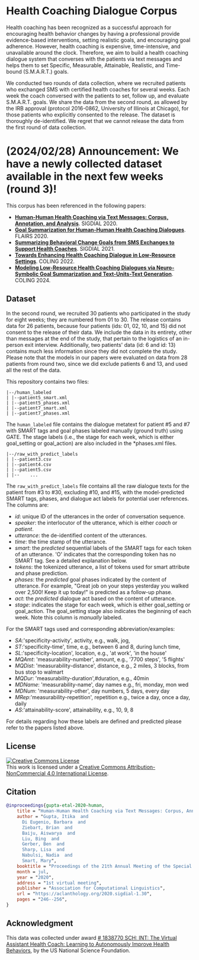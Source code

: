 # Health Coaching Dialogue Corpus

Health coaching has been recognized as a successful approach for encouraging health behavior changes by having a professional provide evidence-based interventions, setting realistic goals, and encouraging goal adherence. However, health coaching is expensive, time-intensive, and unavailable around the clock.  Therefore, we aim to build a health coaching dialogue system that converses with the patients via text messages and helps them to set Specific, Measurable, Attainable, Realistic, and Time-bound (S.M.A.R.T.) goals.

We conducted two rounds of data collection, where we recruited patients who  exchanged SMS  with certified health coaches for several weeks. Each week the coach conversed with the patients to set, follow up, and evaluate S.M.A.R.T. goals.  We share the data from the second round, as allowed by the IRB approval (protocol 2016-0862, University of Illinois at Chicago), for those  patients who explicitly  consented to the release. The dataset is thoroughly de-identified. We regret that we cannot release the data from the first round of data collection.

# (2024/02/28) Announcement: We have a newly collected dataset available in the next few weeks (round 3)!

This corpus has been referenced in the following papers:

*  **[Human-Human Health Coaching via Text Messages: Corpus, Annotation, and Analysis](https://aclanthology.org/2020.sigdial-1.30/ )**. SIGDIAL 2020.
*  **[Goal Summarization for Human-Human Health Coaching Dialogues](https://www.aaai.org/ocs/index.php/FLAIRS/FLAIRS20/paper/view/18455/17608)**. FLAIRS 2020.
*  **[Summarizing Behavioral Change Goals from SMS Exchanges to Support Health Coaches](https://aclanthology.org/2021.sigdial-1.31/)**. SIGDIAL 2021.
*  **[Towards Enhancing Health Coaching Dialogue in Low-Resource Settings](https://aclanthology.org/2022.coling-1.58/)**. COLING 2022.
*  **[Modeling Low-Resource Health Coaching Dialogues via Neuro-Symbolic Goal Summarization and Text-Units-Text Generation](https://lrec-coling-2024.org/accepted-papers/)**. COLING 2024.

## Dataset

In the second round, we recruited 30 patients who participated in the study for eight weeks; they are numbered from 01 to 30. The release contains data for 26 patients, because four patients (ids: 01, 02, 10, and 15)  did not consent to the release of their data. We include the data in its entirety, other than messages at the end of the study, that pertain to the logistics of an in-person exit interview. Additionally, two patients' data (id: 6 and id: 13) contains much less information since they did not complete the study. Please note that the models  in our papers were evaluated on data from 28 patients from round two, since we did exclude patients 6 and 13, and used all the rest of the data.

This repository contains two files:

```
|--/human_labeled
| |--patient5_smart.xml
| |--patient5_phases.xml
| |--patient7_smart.xml
| |--patient7_phases.xml
```
The `human_labeled` file contains the dialogue metatext for patient #5 and #7 with SMART tags and goal phases labeled manually (ground truth) using GATE. The stage labels (i.e., the stage for each week, which is either goal\_setting or goal\_action) are also included in the *phases.xml files.

```
|--/raw_with_predict_labels
| |--patient3.csv
| |--patient4.csv
| |--patient5.csv
| |--    ...
```

The `raw_with_predict_labels` file contains all the raw dialogue texts for the patient from #3 to #30, excluding #10, and #15, with the model-predicted SMART tags, phases, and dialogue act labels for potential user references. The columns are:

* *id*: unique ID of the utterances in the order of conversation sequence.
* *speaker*: the interlocutor of the utterance, which is either *coach* or *patient*.
* *utterance*: the de-identified content of the utterances.
* *time*: the time stamp of the utterance.
* *smart*: the *predicted* sequential labels of the SMART tags for each token of an utterance. 'O' indicates that the corresponding token has no SMART tag. See a detailed explanation below.
* *tokens*: the tokenized utterance, a list of tokens used for smart attribute and phase prediction.
* *phases*: the *predicted* goal phases indicated by the content of utterance. For example, "Great job on your steps yesterday you walked over 2,500! Keep it up today!" is predicted as a follow-up phase.  
* *act*: the *predicted* dialogue act based on the content of utterance.
* *stage*: indicates the stage for each week, which is either goal\_setting or goal\_action. The goal\_setting stage also indicates the beginning of each week. Note this column is *manually* labeled.


For the SMART tags used and corresponding abbreviation/examples:
* *SA*:'specificity-activity', activity, e.g., walk, jog,
* *ST*:'specificity-time', time, e.g., between 6 and 8, during lunch time,
* *SL*:'specificity-location', location, e.g., 'at work', 'in the house'
* *MQAmt*: 'measurability-number', amount, e.g., '7700 steps', '5 flights'
* *MQDist*: 'measurability-distance', distance, e.g., 2 miles, 3 blocks, from bus stop to walmart
* *MQDur*: 'measurability-duration',#duration, e.g., 40min
* *MDName*: 'measurability-name', day names e.g., fri, monday, mon wed
* *MDNum*: 'measurability-other', day numbers, 5 days, every day
* *MRep*:'measurability-repetition', repetition e.g., twice a day, once a day, daily
* *AS*:'attainability-score', attainability, e.g., 10, 9, 8

For details regarding how these labels are defined and predicted please refer to the papers listed above.

## License
<a rel="license" href="http://creativecommons.org/licenses/by-nc/4.0/"><img alt="Creative Commons License" style="border-width:0" src="https://i.creativecommons.org/l/by-nc/4.0/88x31.png" /></a><br />This work is licensed under a <a rel="license" href="http://creativecommons.org/licenses/by-nc/4.0/">Creative Commons Attribution-NonCommercial 4.0 International License</a>.
## Citation
```bibtex
@inproceedings{gupta-etal-2020-human,
    title = "Human-Human Health Coaching via Text Messages: Corpus, Annotation, and Analysis",
    author = "Gupta, Itika  and
      Di Eugenio, Barbara  and
      Ziebart, Brian  and
      Baiju, Aiswarya  and
      Liu, Bing  and
      Gerber, Ben  and
      Sharp, Lisa  and
      Nabulsi, Nadia  and
      Smart, Mary",
    booktitle = "Proceedings of the 21th Annual Meeting of the Special Interest Group on Discourse and Dialogue",
    month = jul,
    year = "2020",
    address = "1st virtual meeting",
    publisher = "Association for Computational Linguistics",
    url = "https://aclanthology.org/2020.sigdial-1.30",
    pages = "246--256",
}
```
## Acknowledgment

This data was collected under award [# 1838770 SCH: INT: The Virtual Assistant Health Coach: Learning to Autonomously Improve Health Behaviors](https://www.nsf.gov/awardsearch/showAward?AWD_ID=1838770), by the US National Science Foundation.
